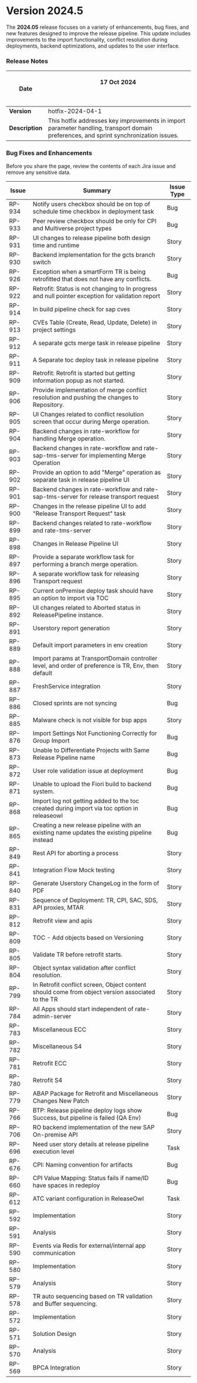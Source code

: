 # Version 2024.5

The **2024.05** release focuses on a variety of enhancements, bug fixes, and new features designed to improve the release pipeline. This update includes improvements to the import functionality, conflict resolution during deployments, backend optimizations, and updates to the user interface.

### **Release Notes**

| **Date**        | <p>17 Oct 2024</p><p><br></p>                                                                                                         |
| --------------- | ------------------------------------------------------------------------------------------------------------------------------------- |
| **Version**     | hotfix-2024-04-1                                                                                                                      |
| **Description** | This hotfix addresses key improvements in import parameter handling, transport domain preferences, and sprint synchronization issues. |

### **Bug Fixes and Enhancements**

Before you share the page, review the contents of each Jira issue and remove any sensitive data.

| **Issue** | **Summary**                                                                                         | **Issue Type** |
| --------- | --------------------------------------------------------------------------------------------------- | -------------- |
| RP-934    | Notify users checkbox should be on top of schedule time checkbox in deployment task                 | Bug            |
| RP-933    | Peer review checkbox should be only for CPI and Multiverse project types                            | Bug            |
| RP-931    | UI changes to release pipeline both design time and runtime                                         | Story          |
| RP-930    | Backend implementation for the gcts branch switch                                                   | Story          |
| RP-926    | Exception when a smartForm TR is being retrofitted that does not have any conflicts.                | Bug            |
| RP-922    | Retrofit: Status is not changing to In progress and null pointer exception for validation report    | Story          |
| RP-914    | In build pipeline check for sap cves                                                                | Story          |
| RP-913    | CVEs Table (Create, Read, Update, Delete) in project settings                                       | Story          |
| RP-912    | A separate gcts merge task in release pipeline                                                      | Story          |
| RP-911    | A Separate toc deploy task in release pipeline                                                      | Story          |
| RP-909    | Retrofit: Retrofit is started but getting information popup as not started.                         | Story          |
| RP-906    | Provide implementation of merge conflict resolution and pushing the changes to Repository.          | Story          |
| RP-905    | UI Changes related to conflict resolution screen that occur during Merge operation.                 | Story          |
| RP-904    | Backend changes in rate-workflow for handling Merge operation.                                      | Story          |
| RP-903    | Backend changes in rate-workflow and rate-sap-tms-server for implementing Merge Operation           | Story          |
| RP-902    | Provide an option to add "Merge" operation as separate task in release pipeline UI                  | Story          |
| RP-901    | Backend changes in rate-workflow and rate-sap-tms-server for release transport request              | Story          |
| RP-900    | Changes in the release pipeline UI to add "Release Transport Request" task                          | Story          |
| RP-899    | Backend changes related to rate-workflow and rate-tms-server                                        | Story          |
| RP-898    | Changes in Release Pipeline UI                                                                      | Story          |
| RP-897    | Provide a separate workflow task for performing a branch merge operation.                           | Story          |
| RP-896    | A separate workflow task for releasing Transport request                                            | Story          |
| RP-895    | Current onPremise deploy task should have an option to import via TOC                               | Story          |
| RP-892    | UI changes related to Aborted status in ReleasePipeline instance.                                   | Story          |
| RP-891    | Userstory report generation                                                                         | Story          |
| RP-889    | Default import parameters in env creation                                                           | Story          |
| RP-888    | Import params at TransportDomain controller level, and order of preference is TR, Env, then default | Story          |
| RP-887    | FreshService integration                                                                            | Story          |
| RP-886    | Closed sprints are not syncing                                                                      | Bug            |
| RP-885    | Malware check is not visible for bsp apps                                                           | Story          |
| RP-876    | Import Settings Not Functioning Correctly for Group Import                                          | Bug            |
| RP-873    | Unable to Differentiate Projects with Same Release Pipeline name                                    | Bug            |
| RP-872    | User role validation issue at deployment                                                            | Bug            |
| RP-871    | Unable to upload the Fiori build to backend system.                                                 | Bug            |
| RP-868    | Import log not getting added to the toc created during import via toc option in releaseowl          | Bug            |
| RP-865    | Creating a new release pipeline with an existing name updates the existing pipeline instead         | Bug            |
| RP-849    | Rest API for aborting a process                                                                     | Story          |
| RP-841    | Integration Flow Mock testing                                                                       | Story          |
| RP-840    | Generate Userstory ChangeLog in the form of PDF                                                     | Story          |
| RP-831    | Sequence of Deployment: TR, CPI, SAC, SDS, API proxies, MTAR                                        | Story          |
| RP-812    | Retrofit view and apis                                                                              | Story          |
| RP-809    | TOC - Add objects based on Versioning                                                               | Story          |
| RP-805    | Validate TR before retrofit starts.                                                                 | Story          |
| RP-804    | Object syntax validation after conflict resolution.                                                 | Story          |
| RP-799    | In Retrofit conflict screen, Object content should come from object version associated to the TR    | Story          |
| RP-784    | All Apps should start independent of rate-admin-server                                              | Story          |
| RP-783    | Miscellaneous ECC                                                                                   | Story          |
| RP-782    | Miscellaneous S4                                                                                    | Story          |
| RP-781    | Retrofit ECC                                                                                        | Story          |
| RP-780    | Retrofit S4                                                                                         | Story          |
| RP-779    | ABAP Package for Retrofit and Miscellaneous Changes New Patch                                       | Story          |
| RP-766    | BTP: Release pipeline deploy logs show Success, but pipeline is failed (QA Env)                     | Bug            |
| RP-706    | RO backend implementation of the new SAP On-premise API                                             | Story          |
| RP-696    | Need user story details at release pipeline execution level                                         | Task           |
| RP-676    | CPI: Naming convention for artifacts                                                                | Bug            |
| RP-660    | CPI Value Mapping: Status fails if name/ID have spaces in redeploy                                  | Bug            |
| RP-612    | ATC variant configuration in ReleaseOwl                                                             | Task           |
| RP-592    | Implementation                                                                                      | Story          |
| RP-591    | Analysis                                                                                            | Story          |
| RP-590    | Events via Redis for external/internal app communication                                            | Story          |
| RP-580    | Implementation                                                                                      | Story          |
| RP-579    | Analysis                                                                                            | Story          |
| RP-578    | TR auto sequencing based on TR validation and Buffer sequencing.                                    | Story          |
| RP-572    | Implementation                                                                                      | Story          |
| RP-571    | Solution Design                                                                                     | Story          |
| RP-570    | Analysis                                                                                            | Story          |
| RP-569    | BPCA Integration                                                                                    | Story          |

